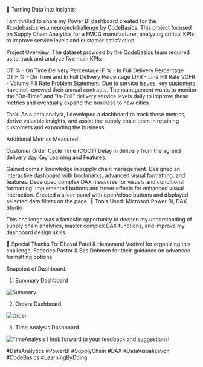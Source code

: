 🚀 Turning Data into Insights:

I am thrilled to share my Power BI dashboard created for the  #codebasicsresumeprojectchallenge by CodeBasics. This project focused on Supply Chain Analytics for a FMCG manufacturer, analyzing critical KPIs to improve service levels and customer satisfaction.

Project Overview:
The dataset provided by the CodeBasics team required us to track and analyze five main KPIs:

OT % - On Time Delivery Percentage
IF % - In Full Delivery Percentage
OTIF % - On Time and In Full Delivery Percentage
LIFR - Line Fill Rate
VOFR - Volume Fill Rate
Problem Statement:
Due to service issues, key customers have not renewed their annual contracts. The management wants to monitor the "On-Time" and "In-Full" delivery service levels daily to improve these metrics and eventually expand the business to new cities.

Task:
As a data analyst, I developed a dashboard to track these metrics, derive valuable insights, and assist the supply chain team in retaining customers and expanding the business.

Additional Metrics Measured:

Customer Order Cycle Time (COCT)
Delay in delivery from the agreed delivery day
Key Learning and Features:

Gained domain knowledge in supply chain management.
Designed an interactive dashboard with bookmarks, advanced visual formatting, and features.
Developed complex DAX measures for visuals and conditional formatting.
Implemented buttons and hover effects for enhanced visual interaction.
Created a slicer panel with open/close buttons and displayed selected data filters on the page.
🔹 Tools Used: Microsoft Power BI, DAX Studio

This challenge was a fantastic opportunity to deepen my understanding of supply chain analytics, master complex DAX functions, and improve my dashboard design skills.

🌟 Special Thanks To:
Dhaval Patel & Hemanand Vadivel for organizing this challenge.
Federico Pastor & Bas Dohmen for their guidance on advanced formatting options.

Snapshot of Dashboard:
1) Summary Dashboard

![Summary](https://github.com/kalpesh18281999/PowerBi/assets/89903875/84fd0192-de8e-40b2-90c8-f26e32681af9)

2) Orders Dashboard

![Order](https://github.com/kalpesh18281999/PowerBi/assets/89903875/4b581f7b-4a46-47a3-a0e2-d05f3ff00e68)

3) Time Analysis Dashboard

![TimeAnalysis](https://github.com/kalpesh18281999/PowerBi/assets/89903875/75d3e56d-5771-44af-aee0-376bf980e0d2)
I look forward to your feedback and suggestions!

#DataAnalytics #PowerBI #SupplyChain #DAX #DataVisualization #CodeBasics #LearningByDoing

